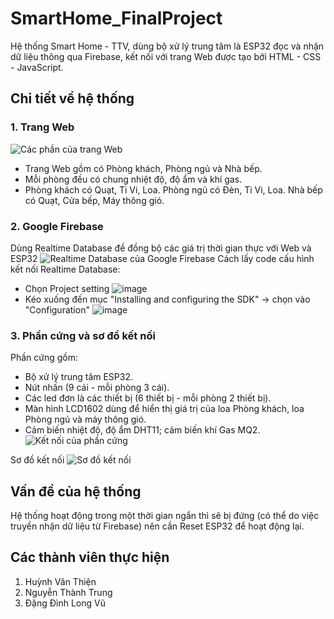 # SmartHome_FinalProject
Hệ thống Smart Home - TTV, dùng bộ xử lý trung tâm là ESP32 đọc và nhận dữ liệu thông qua Firebase, kết nối với trang Web được tạo bởi HTML - CSS - JavaScript.
## Chi tiết về hệ thống
### 1. Trang Web
![Các phần của trang Web](https://github.com/ThienHuynh2605/SmartHome_FinalProject/assets/129538825/8db3a8b8-0219-4918-b72f-5f747c650eac)
- Trang Web gồm có Phòng khách, Phòng ngủ và Nhà bếp.
- Mỗi phòng đều có chung nhiệt độ, độ ẩm và khí gas.
- Phòng khách có Quạt, Ti Vi, Loa. Phòng ngủ có Đèn, Ti Vi, Loa. Nhà bếp có Quạt, Cửa bếp, Máy thông gió.
### 2. Google Firebase
Dùng Realtime Database đề đồng bộ các giá trị thời gian thực với Web và ESP32 
![Realtime Database của Google Firebase](https://github.com/ThienHuynh2605/SmartHome_FinalProject/assets/129538825/98a93e94-bbbf-438a-8be1-f077bcc1d8b8)
Cách lấy code cấu hình kết nối Realtime Database:
- Chọn Project setting
  ![image](https://github.com/ThienHuynh2605/SmartHome_FinalProject/assets/129538825/fc775936-cf2e-40e3-9445-756f0e2aed18)
- Kéo xuống đến mục "Installing and configuring the SDK" -> chọn vào "Configuration"
  ![image](https://github.com/ThienHuynh2605/SmartHome_FinalProject/assets/129538825/7574d713-0742-4211-805d-9d03a06a920e)
### 3. Phần cứng và sơ đồ kết nối
Phần cứng gồm:
- Bộ xử lý trung tâm ESP32.
- Nút nhấn (9 cái - mỗi phòng 3 cái).
- Các led đơn là các thiết bị (6 thiết bị - mỗi phòng 2 thiết bị).
- Màn hình LCD1602 dùng để hiển thị giá trị của loa Phòng khách, loa Phòng ngủ và máy thông gió.
- Cảm biến nhiệt độ, độ ẩm DHT11; cảm biến khí Gas MQ2.
![Kết nối của phần cứng](https://github.com/ThienHuynh2605/SmartHome_FinalProject/assets/129538825/f7821cdd-5bd4-44ab-9c58-6353eb195423)

Sơ đồ kết nối
![Sơ đồ kết nối](https://github.com/ThienHuynh2605/SmartHome_FinalProject/assets/129538825/e33d1489-f7ea-4663-81a1-e044aa1403d4)

## Vấn đề của hệ thống
Hệ thống hoạt động trong một thời gian ngắn thì sẽ bị đứng (có thể do việc truyền nhận dữ liệu từ Firebase) nên cần Reset ESP32 để hoạt động lại.

## Các thành viên thực hiện
1. Huỳnh Văn Thiện
2. Nguyễn Thành Trung
3. Đặng Đình Long Vũ





